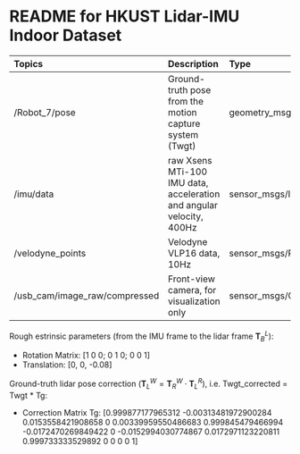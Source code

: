 # README for HKUST Lidar-IMU Indoor Dataset

| Topics                        | Description                                                  | Type                        |
| :---------------------------- | :----------------------------------------------------------- | :-------------------------- |
| /Robot_7/pose                 | Ground-truth pose from the motion capture system (Twgt)      | geometry_msgs/PoseStamped   |
| /imu/data                     | raw Xsens MTi-100 IMU data, acceleration and angular velocity, 400Hz | sensor_msgs/Imu             |
| /velodyne_points              | Velodyne VLP16 data, 10Hz                                    | sensor_msgs/PointCloud2     |
| /usb_cam/image_raw/compressed | Front-view camera, for visualization only                        | sensor_msgs/CompressedImage |

Rough estrinsic parameters (from the IMU frame to the lidar frame $\mathbf{T}^L_B$):
- Rotation Matrix: [1 0 0; 0 1 0; 0 0 1]
- Translation: [0, 0, -0.08]

Ground-truth lidar pose correction ($\mathbf{T}^W_L = \mathbf{T}^W_R \cdot \mathbf{T}^R_L$), i.e. Twgt_corrected = Twgt * Tg:
- Correction Matrix Tg: [0.999877177965312 -0.00313481972900284 0.0153558421908658 0 0.00339959550486683 0.999845479466994 -0.0172470269849422 0 -0.0152994030774867 0.0172971123220811 0.999733333529892 0 0 0 0 1]
